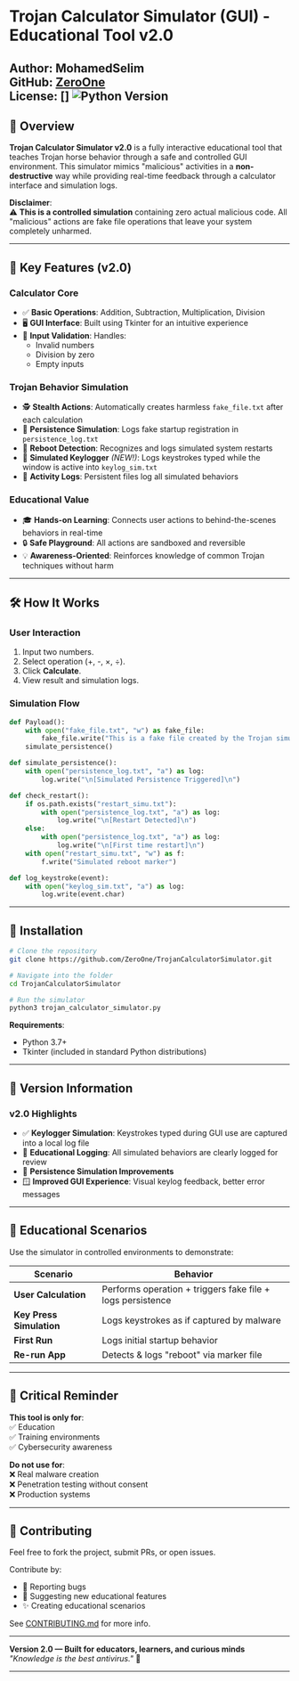 # Trojan Calculator Simulator (GUI) - Educational Tool v2.0

**Author**: MohamedSelim  
**GitHub**: [ZeroOne](https://github.com/MohamedSelimMah)  
**License**: []
![Python Version](https://img.shields.io/badge/Python-3.7%2B-blue)  
---

## 📖 Overview

**Trojan Calculator Simulator v2.0** is a fully interactive educational tool that teaches Trojan horse behavior through a safe and controlled GUI environment. This simulator mimics "malicious" activities in a **non-destructive** way while providing real-time feedback through a calculator interface and simulation logs.

**Disclaimer**:  
⚠️ **This is a controlled simulation** containing zero actual malicious code. All "malicious" actions are fake file operations that leave your system completely unharmed.

---

## 🎯 Key Features (v2.0)

### Calculator Core
- ✅ **Basic Operations**: Addition, Subtraction, Multiplication, Division
- 🖥️ **GUI Interface**: Built using Tkinter for an intuitive experience
- 🚫 **Input Validation**: Handles:
  - Invalid numbers
  - Division by zero
  - Empty inputs

### Trojan Behavior Simulation
- 🕵️ **Stealth Actions**: Automatically creates harmless `fake_file.txt` after each calculation
- 🔁 **Persistence Simulation**: Logs fake startup registration in `persistence_log.txt`
- 🔄 **Reboot Detection**: Recognizes and logs simulated system restarts
- 🔡 **Simulated Keylogger** *(NEW!)*: Logs keystrokes typed while the window is active into `keylog_sim.txt`
- 📜 **Activity Logs**: Persistent files log all simulated behaviors

### Educational Value
- 🎓 **Hands-on Learning**: Connects user actions to behind-the-scenes behaviors in real-time
- 🔒 **Safe Playground**: All actions are sandboxed and reversible
- 💡 **Awareness-Oriented**: Reinforces knowledge of common Trojan techniques without harm

---

## 🛠️ How It Works

### User Interaction
1. Input two numbers.
2. Select operation (+, -, ×, ÷).
3. Click **Calculate**.
4. View result and simulation logs.

### Simulation Flow
```python
def Payload():
    with open("fake_file.txt", "w") as fake_file:
        fake_file.write("This is a fake file created by the Trojan simulator.")
    simulate_persistence()

def simulate_persistence():
    with open("persistence_log.txt", "a") as log:
        log.write("\n[Simulated Persistence Triggered]\n")

def check_restart():
    if os.path.exists("restart_simu.txt"):
        with open("persistence_log.txt", "a") as log:
            log.write("\n[Restart Detected]\n")
    else:
        with open("persistence_log.txt", "a") as log:
            log.write("\n[First time restart]\n")
    with open("restart_simu.txt", "w") as f:
        f.write("Simulated reboot marker")

def log_keystroke(event):
    with open("keylog_sim.txt", "a") as log:
        log.write(event.char)
```

---

## 🚀 Installation

```bash
# Clone the repository
git clone https://github.com/ZeroOne/TrojanCalculatorSimulator.git

# Navigate into the folder
cd TrojanCalculatorSimulator

# Run the simulator
python3 trojan_calculator_simulator.py
```

**Requirements**:  
- Python 3.7+
- Tkinter (included in standard Python distributions)

---

## 📜 Version Information

### v2.0 Highlights
- ✅ **Keylogger Simulation**: Keystrokes typed during GUI use are captured into a local log file
- 🧠 **Educational Logging**: All simulated behaviors are clearly logged for review
- 📁 **Persistence Simulation Improvements**
- 🪟 **Improved GUI Experience**: Visual keylog feedback, better error messages

---

## 📌 Educational Scenarios

Use the simulator in controlled environments to demonstrate:

| Scenario                 | Behavior                                                    |
|--------------------------|-------------------------------------------------------------|
| **User Calculation**     | Performs operation + triggers fake file + logs persistence |
| **Key Press Simulation** | Logs keystrokes as if captured by malware                  |
| **First Run**            | Logs initial startup behavior                              |
| **Re-run App**           | Detects & logs "reboot" via marker file                    |

---

## 🛑 Critical Reminder

**This tool is only for**:  
✅ Education  
✅ Training environments  
✅ Cybersecurity awareness  

**Do not use for**:  
❌ Real malware creation  
❌ Penetration testing without consent  
❌ Production systems  

---

## 🤝 Contributing

Feel free to fork the project, submit PRs, or open issues.

Contribute by:
- 🐛 Reporting bugs
- 🧠 Suggesting new educational features
- ✨ Creating educational scenarios

See [CONTRIBUTING.md](CONTRIBUTING.md) for more info.

---

**Version 2.0 — Built for educators, learners, and curious minds**  
_"Knowledge is the best antivirus."_ 🔐

---
